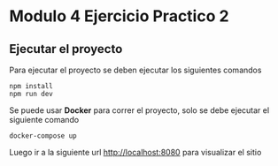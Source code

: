 # Modulo 4 Ejercicio Practico 2

## Ejecutar el proyecto

Para ejecutar el proyecto se deben ejecutar los siguientes comandos

```
npm install
npm run dev
```

Se puede usar **Docker** para correr el proyecto, solo se debe ejecutar el siguiente comando

```
docker-compose up
```

Luego ir a la siguiente url [http://localhost:8080](http://localhost:8080) para visualizar el sitio
